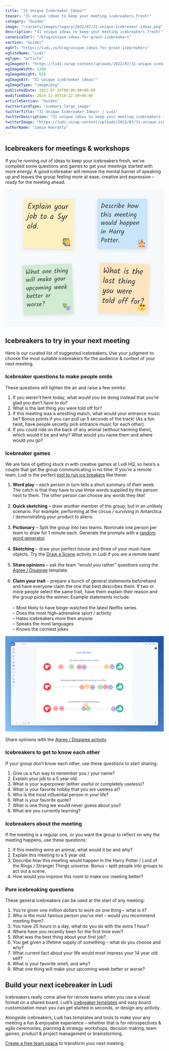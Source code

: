 ```yaml
---
title: "31 Unique Icebreaker Ideas!"
teaser: "31 unique ideas to keep your meeting icebreakers fresh!"
category: "Guides"
image: "~/assets/images/legacy/2022/07/31-unique-icebreaker-ideas.png"
description: "31 unique ideas to keep your meeting icebreakers fresh!"
canonicalUrl: "/blog/unique-ideas-for-great-icebreakers"
section: "Guides"
ogUrl: "https://ludi.co/blog/unique-ideas-for-great-icebreakers"
ogSiteName: "Ludi"
ogType: "article"
ogImageUrl: "https://ludi.co/wp-content/uploads/2022/07/31-unique-icebreaker-ideas.png"
ogImageWidth: 1200
ogImageHeight: 628
ogImageAlt: "31 unique icebreaker ideas!"
ogImageType: "image/png"
publishedDate: 2022-07-26T00:00:00+00:00
modifiedDate: 2024-12-05T18:22:59+00:00
articleSection: "Guides"
twitterCardType: "summary_large_image"
twitterTitle: "31 Unique Icebreaker Ideas! | Ludi"
twitterDescription: "31 unique ideas to keep your meeting icebreakers fresh!"
twitterImage: "https://ludi.co/wp-content/uploads/2022/07/31-unique-icebreaker-ideas.png"
authorName: "Jamie Hanratty"
---
```


## Icebreakers for meetings & workshops

If you’re running out of ideas to keep your icebreakers fresh, we’ve compiled some questions and games to get your meetings started with more energy. A good icebreaker will remove the mental barrier of speaking up and leaves the group feeling more at ease, creative and expressive – ready for the meeting ahead.

![](../../assets/images/legacy/2023/05/62b5b43fd6401146991c45fd_g-1WHeYsa08XdAMClydQZBbSumzklOJrT7_dB7IFJEHiC0jxr39wYBNCRa9ov-O5p9Ob-omWRQIFIzYO5VycjDDfEcdc8aAvZcT1CIq-vhX5qQGzig27kNxUInC3S_yQdhlNVzTMBx0pf9B_zQ.png)

## Icebreakers to try in your next meeting

Here is our curated list of suggested icebreakers. Use your judgment to choose the most suitable icebreakers for the audience & context of your next meeting.

### Icebreaker questions to make people smile

These questions will lighten the air and raise a few smirks:

1.  If you weren’t here today, what would you be doing instead that you’re glad you don’t have to do?
2.  What is the last thing you were told off for?
3.  If this meeting was a wrestling match, what would your entrance music be? Bonus points if you can pull up 5 seconds of the track! (As a fun twist, have people secretly pick entrance music for each other).
4.  If you could ride on the back of any animal (without harming them), which would it be and why? What would you name them and where would you go?

### Icebreaker games

We are fans of getting stuck in with creative games at Ludi HQ, so here’s a couple that get the group communicating in no time. If you’re a remote team, Ludi is the perfect [tool to run ice breakers](/icebreakers-and-energizers) like these:

1.  **Word play** – each person in turn tells a short summary of their week. The catch is that they have to use three words supplied by the person next to them. The other person can choose any words they like!  
    ‍
2.  **Quick sketching** – draw another member of the group, but in an unlikely scenario. For example, performing at the circus / surviving in Antarctica / demonstrating your product to aliens.  
    ‍
3.  **Pictionary** – Split the group into two teams. Nominate one person per team to draw for 1 minute each. Generate the prompts with a [random word generator](https://randomwordgenerator.com/pictionary.php).[  
    ‍](https://randomwordgenerator.com/pictionary.php)‍
4.  **Sketching** – draw your perfect house and three of your must-have objects. Try the [Draw a Scene](/templates/icebreakers/draw-a-scene) activity in Ludi if you are a remote team!  
    ‍
5.  **Share opinions** – ask the team “would you rather” questions using the [Agree / Disagree](/templates/agree-or-disagree-icebreaker) template.  
    ‍
6.  ‍**Claim your trait** – prepare a bunch of general statements beforehand and have everyone claim the one that best describes them. If two or more people select the same trait, have them explain their reason and the group picks the winner. Example statements include:  
    ‍  
    – Most likely to have binge-watched the latest Netflix series  
    – Does the most high-adrenaline sport / activity  
    – Hates icebreakers more then anyone  
    – Speaks the most languages  
    – Knows the corniest jokes

![](../../assets/images/legacy/2023/05/62e13443397ead62ae45a423_brandbird-22.png)

Share opinions with the [Agree / Disagree activity](/templates/agree-or-disagree-icebreaker)

### Icebreakers to get to know each other

If your group don’t know each other, use these questions to start sharing:

1.  Give us a fun way to remember you / your name?
2.  Explain your job to a 5 year old.
3.  What is your superpower (either useful or completely useless)?
4.  What is your favorite hobby that you are useless at?
5.  Who is the most influential person in your life?
6.  What is your favorite quote?
7.  What is one thing we would never guess about you?
8.  What are you currently learning?

### Icebreakers about the meeting

If the meeting is a regular one, or you want the group to reflect on why the meeting happens, use these questions:

1.  If this meeting were an animal, what would it be and why?
2.  Explain this meeting to a 5 year old.
3.  Describe how this meeting would happen in the Harry Potter / Lord of the Rings / Stranger Things universe. Bonus – split people into groups to act out a scene.
4.  How would you improve this room to make our meeting better?

### Pure icebreaking questions

These general icebreakers can be used at the start of any meeting:

1.  You’re given one million dollars to work on one thing – what is it?
2.  Who is the most famous person you’ve met – would you recommend meeting them?
3.  You have 25 hours in a day, what do you do with the extra 1 hour?
4.  Where have you recently been for the first time ever?
5.  What was the best thing about your first job?
6.  You get given a lifetime supply of something – what do you choose and why?
7.  What current fact about your life would most impress your 14 year old self?
8.  What is your favorite smell, and why?
9.  What one thing will make your upcoming week better or worse?

## Build your next icebreaker in Ludi

Icebreakers really come alive for remote teams when you use a visual format on a shared board. Ludi’s [icebreaker templates](/templates/icebreakers) and easy board customization mean you can get started in seconds, or design any activity.

Alongside icebreakers, Ludi has templates and tools to make your any meeting a fun & enjoyable experience – whether that is for retrospectives & agile ceremonies, planning & strategy workshops, decision making, team games, product & project management or brainstorming.

[Create a free team space](/setup) to transform your next meeting.
